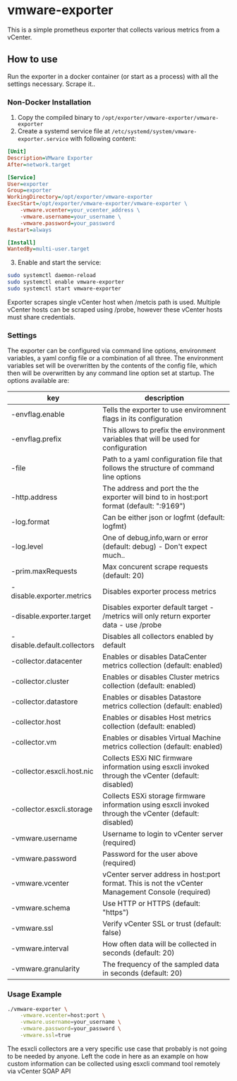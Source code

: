 
# vmware-exporter

This is a simple prometheus exporter that collects various metrics from a vCenter. 


## How to use

Run the exporter in a docker container (or start as a process) with all the settings necessary. Scrape it..

### Non-Docker Installation

1. Copy the compiled binary to `/opt/exporter/vmware-exporter/vmware-exporter`
2. Create a systemd service file at `/etc/systemd/system/vmware-exporter.service` with following content:

```ini
[Unit]
Description=VMware Exporter
After=network.target

[Service]
User=exporter
Group=exporter
WorkingDirectory=/opt/exporter/vmware-exporter
ExecStart=/opt/exporter/vmware-exporter/vmware-exporter \
    -vmware.vcenter=your_vcenter_address \
    -vmware.username=your_username \
    -vmware.password=your_password
Restart=always

[Install]
WantedBy=multi-user.target
```

3. Enable and start the service:
```bash
sudo systemctl daemon-reload
sudo systemctl enable vmware-exporter
sudo systemctl start vmware-exporter
```

Exporter scrapes single vCenter host when /metcis path is used. Multiple vCenter hosts can be scraped using /probe, however these vCenter hosts must share credentials.

### Settings 

The exporter can be configured via command line options, environment variables, a yaml config file or a combination of all three. The environment variables set will be overwritten by the contents of the config file, which then will be overwritten by any command line option set at startup. 
The options available are:

| key | description |
| --- | ----------- |
| -envflag.enable | Tells the exporter to use enviromnent flags in its configuration |
| -envflag.prefix | This allows to prefix the environment variables that will be used for configuration | 
| -file | Path to a yaml configuration file that follows the structure of command line options |
| -http.address | The address and port the the exporter will bind to in host:port format (default: ":9169") |
| -log.format | Can be either json or logfmt (default: logfmt) |
| -log.level | One of debug,info,warn or error (default: debug) - Don't expect much..|
| -prim.maxRequests | Max concurent scrape requests (default: 20) |
| -disable.exporter.metrics | Disables exporter process metrics |
| -disable.exporter.target | Disables exporter default target - /metrics will only return exporter data - use /probe |
| -disable.default.collectors | Disables all collectors enabled by default |
| -collector.datacenter | Enables or disables DataCenter metrics collection (default: enabled) |
| -collector.cluster | Enables or disables Cluster metrics collection (default: enabled) |
| -collector.datastore | Enables or disables Datastore metrics collection (default: enabled) |
| -collector.host | Enables or disables Host metrics collection (default: enabled) |
| -collector.vm | Enables or disables Virtual Machine metrics collection (default: enabled) |
| -collector.esxcli.host.nic | Collects ESXi NIC firmware information using esxcli invoked through the vCenter (default: disabled) |
| -collector.esxcli.storage | Collects ESXi storage firmware information using esxcli invoked through the vCenter (default: disabled) |
| -vmware.username | Username to login to vCenter server (required) |
| -vmware.password | Password for the user above (required) |
| -vmware.vcenter | vCenter server address in host:port format. This is not the vCenter Management Console (required)|
| -vmware.schema | Use HTTP or HTTPS (default: "https") |
| -vmware.ssl | Verify vCenter SSL or trust (default: false) |
| -vmware.interval | How often data will be collected in seconds (default: 20) |
| -vmware.granularity | The frequency of the sampled data in seconds (default: 20) |

### Usage Example

```bash
./vmware-exporter \
    -vmware.vcenter=host:port \
    -vmware.username=your_username \
    -vmware.password=your_password \
    -vmware.ssl=true
```

The esxcli collectors are a very specific use case that probably is not going to be needed by anyone. Left the code in here as an example on how custom information can be collected using esxcli command tool remotely via vCenter SOAP API